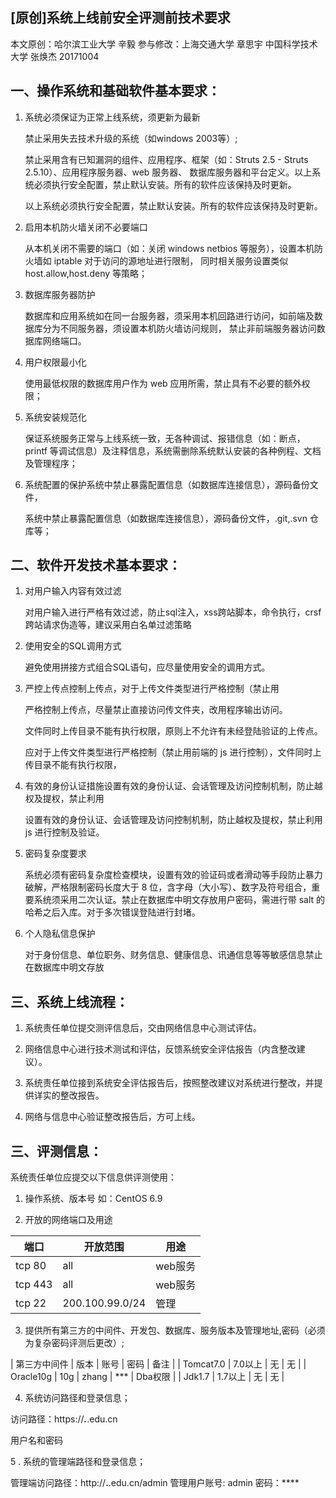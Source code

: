 ## [原创]系统上线前安全评测前技术要求

本文原创：哈尔滨工业大学 辛毅
参与修改：上海交通大学 章思宇 中国科学技术大学 张焕杰
20171004

## 一、操作系统和基础软件基本要求：

1. 系统必须保证为正常上线系统，须更新为最新

    禁止采用失去技术升级的系统（如windows 2003等）;

    禁止采用含有已知漏洞的组件、应用程序、框架（如：Struts 2.5 - Struts 2.5.10）、应用程序服务器、web 服务器、
数据库服务器和平台定义。以上系统必须执行安全配置，禁止默认安装。所有的软件应该保持及时更新。

    以上系统必须执行安全配置，禁止默认安装。所有的软件应该保持及时更新。

2. 启用本机防火墙关闭不必要端口

    从本机关闭不需要的端口（如：关闭 windows netbios 等服务），设置本机防火墙如 iptable 对于访问的源地址进行限制，
同时相关服务设置类似 host.allow,host.deny 等策略；

3. 数据库服务器防护

    数据库和应用系统如在同一台服务器，须采用本机回路进行访问，如前端及数据库分为不同服务器，须设置本机防火墙访问规则，
禁止非前端服务器访问数据库网络端口。

4. 用户权限最小化

    使用最低权限的数据库用户作为 web 应用所需，禁止具有不必要的额外权限；

5. 系统安装规范化

    保证系统服务正常与上线系统一致，无各种调试、报错信息（如：断点，printf 等调试信息）及注释信息，系统需删除系统默认安装的各种例程、文档及管理程序；

6. 系统配置的保护系统中禁止暴露配置信息（如数据库连接信息），源码备份文件，

    系统中禁止暴露配置信息（如数据库连接信息），源码备份文件，.git,.svn 仓库等；


## 二、软件开发技术基本要求：

1. 对用户输入内容有效过滤

    对用户输入进行严格有效过滤，防止sql注入，xss跨站脚本，命令执行，crsf 跨站请求伪造等，建议采用白名单过滤策略

2. 使用安全的SQL调用方式

    避免使用拼接方式组合SQL语句，应尽量使用安全的调用方式。

3. 严控上传点控制上传点，对于上传文件类型进行严格控制（禁止用

    严格控制上传点，尽量禁止直接访问传文件夹，改用程序输出访问。

    文件同时上传目录不能有执行权限，原则上不允许有未经登陆验证的上传点。

    应对于上传文件类型进行严格控制（禁止用前端的 js 进行控制），文件同时上传目录不能有执行权限，


4. 有效的身份认证措施设置有效的身份认证、会话管理及访问控制机制，防止越权及提权，禁止利用

   设置有效的身份认证、会话管理及访问控制机制，防止越权及提权，禁止利用 js 进行控制及验证。

5. 密码复杂度要求

    系统必须有密码复杂度检查模块，设置有效的验证码或者滑动等手段防止暴力破解，严格限制密码长度大于 8 位，含字母（大小写）、数字及符号组合，重要系统须采用二次认证。禁止在数据库中明文存放用户密码，需进行带 salt 的哈希之后入库。对于多次错误登陆进行封堵。

6. 个人隐私信息保护

    对于身份信息、单位职务、财务信息、健康信息、讯通信息等等敏感信息禁止在数据库中明文存放

## 三、系统上线流程：

1. 系统责任单位提交测评信息后，交由网络信息中心测试评估。

2. 网络信息中心进行技术测试和评估，反馈系统安全评估报告（内含整改建议）。

3. 系统责任单位接到系统安全评估报告后，按照整改建议对系统进行整改，并提供详实的整改报告。

4. 网络与信息中心验证整改报告后，方可上线。



## 三、评测信息：

系统责任单位应提交以下信息供评测使用：

1. 操作系统、版本号
如：CentOS 6.9

2. 开放的网络端口及用途

| 端口 | 开放范围 | 用途 |
| ------| ------ | ------ |
| tcp 80 | all | web服务 |
| tcp 443 | all | web服务 |
| tcp 22 | 200.100.99.0/24 | 管理 |

3. 提供所有第三方的中间件、开发包、数据库、服务版本及管理地址,密码（必须为复杂密码评测后更改）;

| 第三方中间件 | 版本 | 账号 | 密码 | 备注 |
| Tomcat7.0 | 7.0以上 | 无 | 无 |
| Oracle10g | 10g | zhang | *** | Dba权限 |
| Jdk1.7 | 1.7以上 | 无 | 无 |


4. 系统访问路径和登录信息；

访问路径：https://***.***.edu.cn

用户名和密码

5 . 系统的管理端路径和登录信息；

管理端访问路径：http://**.**.edu.cn/admin
管理用户账号: admin   密码：****
 